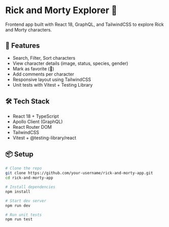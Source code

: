 # Rick and Morty Explorer 🧪

Frontend app built with React 18, GraphQL, and TailwindCSS to explore Rick and Morty characters.

## 🚀 Features

- Search, Filter, Sort characters
- View character details (image, status, species, gender)
- Mark as favorite (💚)
- Add comments per character
- Responsive layout using TailwindCSS
- Unit tests with Vitest + Testing Library

## 🛠 Tech Stack

- React 18 + TypeScript
- Apollo Client (GraphQL)
- React Router DOM
- TailwindCSS
- Vitest + @testing-library/react

## 📦 Setup

```bash
# Clone the repo
git clone https://github.com/your-username/rick-and-morty-app.git
cd rick-and-morty-app

# Install dependencies
npm install

# Start dev server
npm run dev

# Run unit tests
npm run test
```
